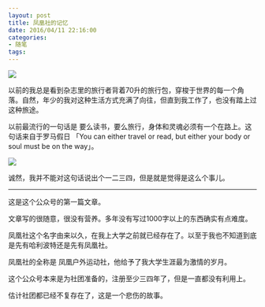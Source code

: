 ```yaml
---
layout: post
title: 凤凰社的记忆
date: 2016/04/11 22:16:00
categories:
- 随笔
tags:
---
```


![](http://pics.naaln.com/blog/2019-01-14-060753.jpg-basicBlog)

以前的我总是看到杂志里的旅行者背着70升的旅行包，穿梭于世界的每一个角落。自然，年少的我对这种生活方式充满了向往，但直到我工作了，也没有踏上过这种旅途。

以前最流行的一句话是 要么读书，要么旅行，身体和灵魂必须有一个在路上。这句话来自于罗马假日 「You can either travel or read, but either your body or soul must be on the way」。

![](http://pics.naaln.com/blog/2019-05-14-125656.jpg-basicBlog)

诚然，我并不能对这句话说出个一二三四，但是就是觉得是这么个事儿。

<!--more-->

----------

这是这个公众号的第一篇文章。

文章写的很随意，很没有营养。多年没有写过1000字以上的东西确实有点难度。

凤凰社这个名字由来以久，在我上大学之前就已经存在了。以至于我也不知道到底是先有哈利波特还是先有凤凰社。

凤凰社的全称是 凤凰户外运动社，他给予了我大学生涯最为激情的岁月。

这个公众号本来是为社团准备的，注册至少三四年了，但是一直都没有利用上。

估计社团都已经不复存在了，这是一个悲伤的故事。

